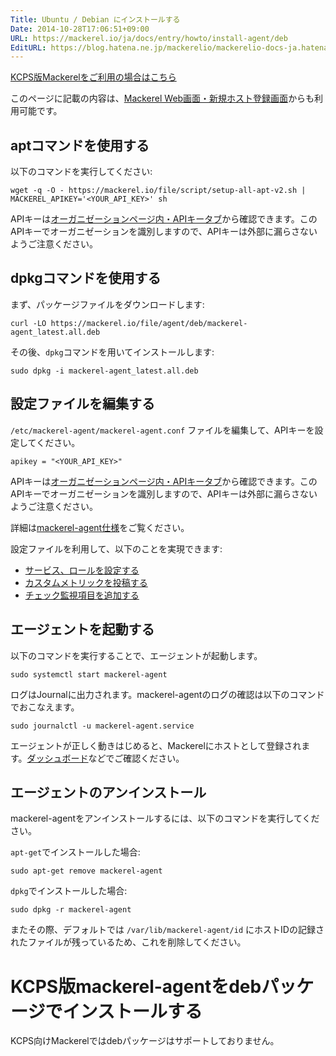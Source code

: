 ```yaml
---
Title: Ubuntu / Debian にインストールする
Date: 2014-10-28T17:06:51+09:00
URL: https://mackerel.io/ja/docs/entry/howto/install-agent/deb
EditURL: https://blog.hatena.ne.jp/mackerelio/mackerelio-docs-ja.hatenablog.mackerel.io/atom/entry/8454420450070885544
---
```


<p><a href="#kcps">KCPS版Mackerelをご利用の場合はこちら</a></p>

このページに記載の内容は、[Mackerel Web画面・新規ホスト登録画面](https://mackerel.io/my/instruction-agent)からも利用可能です。

<h2 id="v2">aptコマンドを使用する</h2>

以下のコマンドを実行してください:

```
wget -q -O - https://mackerel.io/file/script/setup-all-apt-v2.sh | MACKEREL_APIKEY='<YOUR_API_KEY>' sh
```

APIキーは[オーガニゼーションページ内・APIキータブ](https://mackerel.io/my?tab=apikeys)から確認できます。このAPIキーでオーガニゼーションを識別しますので、APIキーは外部に漏らさないようご注意ください。

<h2 id="dpkg">dpkgコマンドを使用する</h2>

まず、パッケージファイルをダウンロードします:

```
curl -LO https://mackerel.io/file/agent/deb/mackerel-agent_latest.all.deb
```

その後、`dpkg`コマンドを用いてインストールします:

```
sudo dpkg -i mackerel-agent_latest.all.deb
```

<h2 id="config">設定ファイルを編集する</h2>

`/etc/mackerel-agent/mackerel-agent.conf` ファイルを編集して、APIキーを設定してください。

```
apikey = "<YOUR_API_KEY>"
```

APIキーは[オーガニゼーションページ内・APIキータブ](https://mackerel.io/my?tab=apikeys)から確認できます。このAPIキーでオーガニゼーションを識別しますので、APIキーは外部に漏らさないようご注意ください。

詳細は[mackerel-agent仕様](https://mackerel.io/ja/docs/entry/spec/agent)をご覧ください。

設定ファイルを利用して、以下のことを実現できます:

- [サービス、ロールを設定する](https://mackerel.io/ja/docs/entry/spec/agent#setting-services-and-roles)
- [カスタムメトリックを投稿する](https://mackerel.io/ja/docs/entry/advanced/custom-metrics)
- [チェック監視項目を追加する](https://mackerel.io/ja/docs/entry/custom-checks)

<h2 id="start-agent">エージェントを起動する</h2>

以下のコマンドを実行することで、エージェントが起動します。

```
sudo systemctl start mackerel-agent
```

ログはJournalに出力されます。mackerel-agentのログの確認は以下のコマンドでおこなえます。

```
sudo journalctl -u mackerel-agent.service
```

エージェントが正しく動きはじめると、Mackerelにホストとして登録されます。[ダッシュボード](https://mackerel.io/my/dashboard)などでご確認ください。

<h2 id="uninstall">エージェントのアンインストール</h2>

mackerel-agentをアンインストールするには、以下のコマンドを実行してください。

`apt-get`でインストールした場合:

```
sudo apt-get remove mackerel-agent
```

`dpkg`でインストールした場合:

```
sudo dpkg -r mackerel-agent
```

またその際、デフォルトでは `/var/lib/mackerel-agent/id` にホストIDの記録されたファイルが残っているため、これを削除してください。


<h1 id="kcps">KCPS版mackerel-agentをdebパッケージでインストールする</h1>

KCPS向けMackerelではdebパッケージはサポートしておりません。
